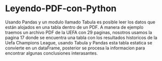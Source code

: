 # Leyendo-PDF-con-Python
Usando Pandas y un modulo llamado Tabula es posible leer los datos que están alojados en una tabla dentro de un PDF.
A manera de ejemplo traemos un archivo PDF de la UEFA con 29 paginas, nosotros usamos la pagina 17 donde se encuentra una tabla con los resultados historicos de la Uefa Champions League, usando Tabula y Pandas esta tabla estatica se convierte en un dataFrame, posterior se procesa la informacion para encontrar algunas conclusiones interasantes.
